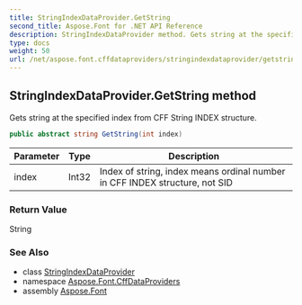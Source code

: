 ```yaml
---
title: StringIndexDataProvider.GetString
second_title: Aspose.Font for .NET API Reference
description: StringIndexDataProvider method. Gets string at the specified index from CFF String INDEX structure
type: docs
weight: 50
url: /net/aspose.font.cffdataproviders/stringindexdataprovider/getstring/
---
```

## StringIndexDataProvider.GetString method

Gets string at the specified index from CFF String INDEX structure.

```csharp
public abstract string GetString(int index)
```

| Parameter | Type | Description |
| --- | --- | --- |
| index | Int32 | Index of string, index means ordinal number in CFF INDEX structure, not SID |

### Return Value

String

### See Also

* class [StringIndexDataProvider](../)
* namespace [Aspose.Font.CffDataProviders](../../../aspose.font.cffdataproviders/)
* assembly [Aspose.Font](../../../)


